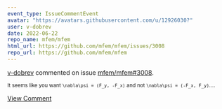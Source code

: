 ```yaml
---
event_type: IssueCommentEvent
avatar: "https://avatars.githubusercontent.com/u/12926030?"
user: v-dobrev
date: 2022-06-22
repo_name: mfem/mfem
html_url: https://github.com/mfem/mfem/issues/3008
repo_url: https://github.com/mfem/mfem
---
```


<a href='https://github.com/v-dobrev' target='_blank'>v-dobrev</a> commented on issue <a href='https://github.com/mfem/mfem/issues/3008' target='_blank'>mfem/mfem#3008</a>.

<small>It seems like you want `\nabla\psi = (F_y, -F_x)` and not `\nabla\psi = (-F_x, F_y)`....</small>

<a href='https://github.com/mfem/mfem/issues/3008' target='_blank'>View Comment</a>